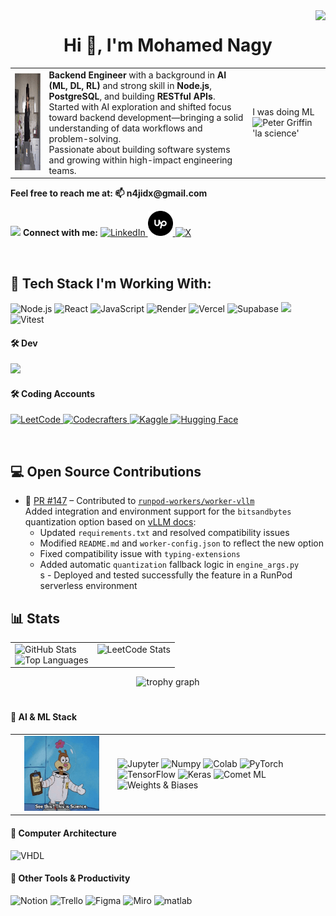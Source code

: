 <img align="right" src="https://visitor-badge.laobi.icu/badge?page_id=mohamednaji7.mohamednaji7&" />


<h1 align="center">Hi 👋, I'm Mohamed Nagy</h1>




  
<table>
  <tr>
    <td>
      <img src="assets/lgtm-looks-good-to-me.gif" width="165" height="155" alt="LGTM code review" />
    </td>
    <td>
      <strong>Backend Engineer</strong> with a background in <strong>AI (ML, DL, RL)</strong> and strong skill in 
      <strong>Node.js</strong>, <strong>PostgreSQL</strong>, and building <strong>RESTful APIs</strong>.<br />
      Started with AI exploration and shifted focus toward backend development—bringing a solid understanding of 
      data workflows and problem-solving.<br />
      Passionate about building software systems and growing within high-impact engineering teams.
    </td>
    <td>
      I was doing ML <img src="assets/la-science.gif" width="165" height="145" alt="Peter Griffin 'la science'" />  
    
  </td>
  </tr>
</table>




<p align="left">
  <span><strong>Feel free to reach me at:  📫  n4jidx@gmail.com  </strong></span>  
   
  <img src="https://tenor.com/view/bitcoin-call-call-me-call-me-sticker-call-me-sticker-design-gif-12054832765632269546.gif" width="25" highet="25"> **Connect with me:**    <a href="https://www.linkedin.com/in/mohamed-naji/" target="_blank">
    <img src="https://linkedin.com/favicon.ico" alt="LinkedIn" height="40px" width="40px" />
  </a>
  <a href="https://www.upwork.com/freelancers/~01e69dc586f1332a26" target="_blank">
    <img src="assets/upwork_icon.png" alt="Upwork" height="40px" width="40px" />
  </a>
  <a href="https://x.com/DxN4ji" target="_blank">
    <img src="https://x.com/favicon.ico" alt="X" height="40px" width="40px" />
  </a>
</p>

<br />

## 🚀 Tech Stack I'm Working With:

<p>
  <img alt="Node.js" src="https://img.shields.io/badge/Node.js-43853D?style=for-the-badge&logo=node.js&logoColor=white" />
  <img alt="React" src="https://img.shields.io/badge/React-20232A?style=for-the-badge&logo=react&logoColor=white" />
  <img alt="JavaScript" src="https://img.shields.io/badge/JavaScript-323330?style=for-the-badge&logo=javascript&logoColor=F7DF1E" />
  <img alt="Render" src="https://img.shields.io/badge/Render-46E3B7?style=for-the-badge&logo=render&logoColor=black" />
  <img alt="Vercel" src="https://img.shields.io/badge/Vercel-000000?style=for-the-badge&logo=vercel&logoColor=white" />
  <img alt="Supabase" src="https://img.shields.io/badge/Supabase-181818?style=for-the-badge&logo=supabase&logoColor=white" />
  <img src="https://go-skill-icons.vercel.app/api/icons?i=express,typescript,vite,npm,postgresql" height="40"/> 
  <img alt="Vitest" src="https://img.shields.io/badge/Vitest-%236E9F18?style=for-the-badge&logo=Vitest&logoColor=%23fcd703" />

</p>



#### 🛠️ Dev 

<p> 
  <img src="https://skillicons.dev/icons?i=git,vscode,bash,ubuntu,java,python" height="40" />
</p>


#### 🛠️ Coding Accounts

<p>
  <!-- LeetCode -->
  <a href="https://leetcode.com/u/mohamed-nagy/" target="_blank">
    <img src="https://leetcode.com/favicon.ico" alt="LeetCode" height="30px" width="30px" />
  </a>
  <!-- Codecrafters -->
  <a href="https://app.codecrafters.io/users/mohamednaji7" target="_blank">
    <img src="https://codecrafters.io/favicon.ico" alt="Codecrafters" height="30px" width="30px" />
  </a>
  <!-- Kaggle -->
  <a href="https://www.kaggle.com/mohamedahmednaji" target="_blank">
    <img src="https://kaggle.com/favicon.ico" alt="Kaggle" height="30px" width="30px" />
  </a>
  <!-- Hugging Face -->
  <a href="https://huggingface.co/n4jiDX" target="_blank">
    <img src="https://huggingface.co/favicon.ico" alt="Hugging Face" height="30px" width="30px" />
  </a>
</p>  


<br />

## 💻 Open Source Contributions

- 🧩 [PR #147](https://github.com/runpod-workers/worker-vllm/pull/147) – Contributed to [`runpod-workers/worker-vllm`](https://github.com/runpod-workers/worker-vllm)  
  Added integration and environment support for the `bitsandbytes` quantization option based on [vLLM docs](https://docs.vllm.ai/en/stable/quantization/bnb.html):  
  - Updated `requirements.txt` and resolved compatibility issues  
  - Modified `README.md` and `worker-config.json` to reflect the new option  
  - Fixed compatibility issue with `typing-extensions`
  - Added automatic `quantization` fallback logic in `engine_args.py`  
s  - Deployed and tested successfully the feature in a RunPod serverless environment

## 📊 Stats

<table>
  <tr>
    <td valign="top" width="50%">
      <img src="https://github-readme-stats.vercel.app/api?username=mohamednaji7&hide_title=True&hide_rank=false&show_icons=true&include_all_commits=false&count_private=true&disable_animations=false&show=reviews,prs_merged,issues&theme=github_dark&locale=en&hide_border=true&order=1" alt="GitHub Stats" /><br>
      <img src="https://github-readme-stats.vercel.app/api/top-langs?username=mohamednaji7&locale=en&hide_title=false&layout=compact&card_width=320&langs_count=5&theme=blue-green&hide_border=true&order=2" alt="Top Languages" />
    </td>
    <td valign="top" width="50%">
      <img src="https://leetcard.jacoblin.cool/mohamed-nagy?theme=dark&font=Scada&ext=activity" alt="LeetCode Stats" />
    </td>
  </tr>
</table>





<div align="center">
  <img src="https://github-profile-trophy.vercel.app?username=mohamednaji7&theme=dracula&column=8&row=1&margin-w=8&margin-h=15&no-bg=true&no-frame=true&order=4" height="150" alt="trophy graph"  />

</div>  


<!-- <img src="https://github-profile-summary-cards.vercel.app/api/cards/profile-details?username=mohamednaji7&theme=default" /> -->

# 


#### 🤖 AI & ML Stack

<table>
  <tr>
    <td align="center" width="150px">
      <img src="assets/see-this-this-is-science.gif" width="120" height="120" /> 
    </td>
    <td>
      <p>
        <img alt="Jupyter" src="https://img.shields.io/badge/Jupyter-F37626?style=for-the-badge&logo=jupyter&logoColor=white" />
        <img alt="Numpy" src="https://img.shields.io/badge/Numpy-777BB4?style=for-the-badge&logo=numpy&logoColor=white" />
        <img alt="Colab" src="https://img.shields.io/badge/Colab-F9AB00?style=for-the-badge&logo=googlecolab&color=525252" />
        <img alt="PyTorch" src="https://img.shields.io/badge/PyTorch-EE4C2C?style=for-the-badge&logo=pytorch&logoColor=white" />
        <img alt="TensorFlow" src="https://img.shields.io/badge/TensorFlow-FF6F00?style=for-the-badge&logo=tensorflow&logoColor=white" />
        <img alt="Keras" src="https://img.shields.io/badge/Keras-FF0000?style=for-the-badge&logo=keras&logoColor=white" />
        <img alt="Comet ML" src="https://custom-icon-badges.demolab.com/badge/comet%20ml-262c3e?style=for-the-badge&logo=logo_comet_ml&logoColor=black" />
        <img alt="Weights & Biases" src="https://img.shields.io/badge/Weights_&_Biases-FFBE00?style=for-the-badge&logo=WeightsAndBiases&logoColor=white" />
      </p>
    </td>
  </tr>
</table>

#### 🧠 Computer Architecture

  <img alt="VHDL" src="https://img.shields.io/badge/VHDL-9E1B32?style=for-the-badge&logoColor=white" />


#### 🧰 Other Tools & Productivity

<p>
  <img alt="Notion" src="https://img.shields.io/badge/Notion-000000?style=for-the-badge&logo=notion&logoColor=white" />
  <img alt="Trello" src="https://img.shields.io/badge/Trello-0052CC?style=for-the-badge&logo=trello&logoColor=white" />
  <img alt="Figma" src="https://img.shields.io/badge/Figma-F24E1E?style=for-the-badge&logo=figma&logoColor=white" />
  <img alt="Miro" src="https://img.shields.io/badge/Miro-F7C922?style=for-the-badge&logo=Miro&logoColor=050036" />
  <img src="https://upload.wikimedia.org/wikipedia/commons/2/21/Matlab_Logo.png" alt="matlab" width="30" height="30"/> </a> <a href="https://opencv.org/" target="_blank" rel="noreferrer">
</p>